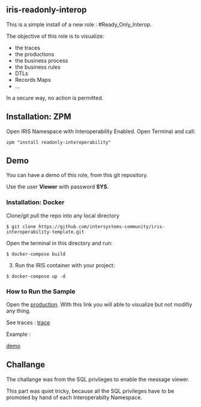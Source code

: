## iris-readonly-interop
This is a simple install of a new role : #Ready_Only_Interop.

The objective of this role is to visualize:

- the traces
- the productions
- the business process
- the business rules
- DTLs
- Records Maps
- ...

In a secure way, no action is permitted.
## Installation: ZPM

Open IRIS Namespace with Interoperability Enabled.
Open Terminal and call:

```
zpm "install readonly-interoperability"
```
## Demo

You can have a demo of this role, from this git repository.

Use the user **Viewer** with password **SYS**.

### Installation: Docker
Clone/git pull the repo into any local directory

```
$ git clone https://github.com/intersystems-community/iris-interoperability-template.git
```

Open the terminal in this directory and run:

```
$ docker-compose build
```

3. Run the IRIS container with your project:

```
$ docker-compose up -d
```

### How to Run the Sample

Open the [production](http://localhost:52795/csp/irisapp/EnsPortal.ProductionConfig.zen?$NAMESPACE=IRISAPP&IRISUserName=Viewer&IRISPassword=SYS).
With this link you will able to visualize but not modifiy any thing.

See traces : [trace](http://localhost:52795/csp/irisapp/EnsPortal.MessageViewer.zen?SOURCEORTARGET=dc.Demo.RedditService&IRISUserName=Viewer&IRISPassword=SYS)

Example :

[demo](https://user-images.githubusercontent.com/47849411/137723222-e44737ba-7492-45d3-ae14-5c6fc07cd454.mp4)

## Challange

The challange was from the SQL privileges to enable the message viewer.

This part was quiet tricky, because all the SQL privileges have to be promoted by hand of each Interoperabilty Namespace.
